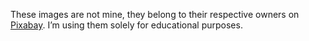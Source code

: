 These images are not mine, they belong to their respective owners on [Pixabay](https://pixabay.com/). I’m using them solely for educational purposes.
